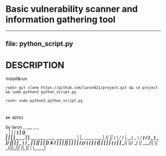 # Basic vulnerability scanner and information gathering tool


---
file: python_script.py
---

# DESCRIPTION
Install&run 

```terminal
root> git clone https://github.com/laron021/project.git && cd project && sudo python3 python_script.py
```
```terminal
root> sudo python3 python_script.py



## NOTES
```
by laron
      _               ___                                   _ _             
 _   | |             / __)                                 | (_)            
| |_ | | _  _   _   | |__ ___   ____     ____ ____ ____  _ | |_ ____   ____ 
|  _)| || \( \ / )  |  __) _ \ / ___)   / ___) _  ) _  |/ || | |  _ \ / _  |
| |__| | | |) X (   | | | |_| | |      | |  ( (/ ( ( | ( (_| | | | | ( ( | |
 \___)_| |_(_/ \_)  |_|  \___/|_|      |_|   \____)_||_|\____|_|_| |_|\_|| |
                                                                     (_____| 
```


